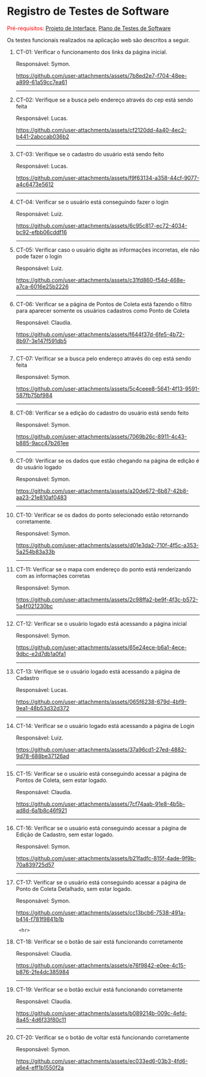 # Registro de Testes de Software

<span style="color:red">Pré-requisitos: <a href="https://github.com/ICEI-PUC-Minas-PMV-ADS/pmv-ads-2025-2-e1-proj-web-t10-g4-turma-10/blob/main/documentos/04-Projeto%20de%20Interface.md"> Projeto de Interface</a></span>, <a href="https://github.com/ICEI-PUC-Minas-PMV-ADS/pmv-ads-2025-2-e1-proj-web-t10-g4-turma-10/blob/main/documentos/07-Plano%20de%20Testes%20de%20Software.md"> Plano de Testes de Software</a>

Os testes funcionais realizados na aplicação web são descritos a seguir.

<ol>

  <li> CT-01: Verificar o funcionamento dos links da página inicial.

  Responsável: Symon.

https://github.com/user-attachments/assets/7b8ed2e7-f704-48ee-a899-61a59cc7ea61

  </li>
  
  <hr>

  <li> CT-02: Verifique se a busca pelo endereço através do cep está sendo feita
    
  Responsável: Lucas.

https://github.com/user-attachments/assets/cf2120dd-4a40-4ec2-b441-2abccab036b2

  </li>

   <hr>
  <li> CT-03: Verifique se o cadastro do usuário está sendo feito   

  Responsável: Lucas.

https://github.com/user-attachments/assets/f9f63134-a358-44cf-9077-a4c6473e5612

<hr>
 
  <li> CT-04: Verificar se o usuário está conseguindo fazer o login 

  Responsável: Luiz.

https://github.com/user-attachments/assets/6c95c817-ec72-4034-bc92-efbb06cddf16

  </li>

  <hr>
 
  <li> CT-05: Verificar caso o usuário digite as informações incorretas, ele não pode fazer o login 

  Responsável: Luiz. 

https://github.com/user-attachments/assets/c31fd860-f54d-468e-a7ca-6016e25b2226

  </li>

  <hr>

  <li> CT-06: Verificar se a página de Pontos de Coleta está fazendo o filtro para aparecer somente os usuários cadastros como Ponto de Coleta

Responsável: Claudia.
  
https://github.com/user-attachments/assets/f644f37d-6fe5-4b72-8b97-3e147f591db5

  </li>
  
 <hr>
 
  <li> CT-07: Verificar se a busca pelo endereço através do cep está sendo feita 

  Responsável: Symon.

https://github.com/user-attachments/assets/5c4ceee8-5641-4f13-9591-587fb75bf984

  </li>
  
  <hr>

  <li> CT-08: Verificar se a edição do cadastro do usuário está sendo feito 

  Responsável: Symon.

https://github.com/user-attachments/assets/7069b26c-8911-4c43-b885-9acc47b261ee

  </li>
  
  <hr>

  <li> CT-09: Verificar se os dados que estão chegando na página de edição é do usuário logado

  Responsável: Symon.

https://github.com/user-attachments/assets/a20de672-6b87-42b8-aa23-21e810af0483

  </li>
  
  <hr>

  <li> CT-10: Verificar se os dados do ponto selecionado estão retornando corretamente. 

  Responsável: Symon.

https://github.com/user-attachments/assets/d01e3da2-710f-4f5c-a353-5a254b83a33b

  </li>
  
  <hr>

  <li> CT-11: Verificar se o mapa com endereço do ponto está renderizando com as informações corretas 

  Responsável: Symon.

https://github.com/user-attachments/assets/2c98ffa2-be9f-4f3c-b572-5a4f021230bc

  </li>
  <hr>

  <li> CT-12: Verificar se o usuário logado está acessando a página inicial 

  Responsável: Symon.

https://github.com/user-attachments/assets/65e24ece-b6a1-4ece-9dbc-e2d7db1a0fa1

  </li>
  
  <hr>

  <li> CT-13: Verifique se o usuário logado está acessando a página de Cadastro

  Responsável: Lucas.

https://github.com/user-attachments/assets/065f6238-679d-4bf9-9ea1-48b53d32d372

  </li>

  <hr>
 
  <li> CT-14: Verificar se o usuário logado está acessando a página de Login

  Responsável: Luiz. 

https://github.com/user-attachments/assets/37a96cd1-27ed-4882-9d78-688be37126ad

  </li>
  
 <hr>

<li> CT-15: Verificar se o usuário está conseguindo acessar a página de Pontos de Coleta, sem estar logado.

 Responsável: Claudia.

https://github.com/user-attachments/assets/7cf74aab-91e8-4b5b-ad8d-6a1b8c46f921

</li>

  <hr>

  <li> CT-16: Verificar se o usuário está conseguindo acessar a página de Edição de Cadastro, sem estar logado. 

  Responsável: Symon.

https://github.com/user-attachments/assets/b21fadfc-815f-4ade-9f9b-70a839725d57

  </li>
  <hr>

  <li> CT-17: Verificar se o usuário está conseguindo acessar a página de Ponto de Coleta Detalhado, sem estar logado. 

  Responsável: Symon.

https://github.com/user-attachments/assets/cc13bcb6-7538-491a-b414-f781f9841b1b

  </li>

     <hr>

  <li> CT-18: Verificar se o botão de sair está funcionando corretamente
    
 Responsável: Claudia.

https://github.com/user-attachments/assets/e76f9842-e0ee-4c15-b876-2fe4dc385984

</li>

   <hr>

 <li> CT-19: Verificar se o botão excluir está funcionando corretamente

 Responsável: Claudia.

https://github.com/user-attachments/assets/b089214b-009c-4efd-8a45-4d6f33f80c11


</li>

<hr>

  <li> CT-20: Verificar se o botão de voltar está funcionando corretamente
    
  Responsável: Symon.

https://github.com/user-attachments/assets/ec033ed6-03b3-4fd6-a6e4-eff1b1550f2a

  </li>
  
  </ol>

  

  


 

  
